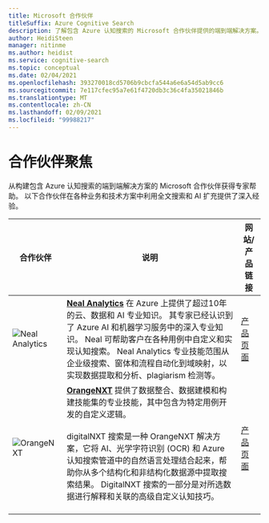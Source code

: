 ```yaml
---
title: Microsoft 合作伙伴
titleSuffix: Azure Cognitive Search
description: 了解包含 Azure 认知搜索的 Microsoft 合作伙伴提供的端到端解决方案。
author: HeidiSteen
manager: nitinme
ms.author: heidist
ms.service: cognitive-search
ms.topic: conceptual
ms.date: 02/04/2021
ms.openlocfilehash: 393270018cd5706b9cbcfa544a6e6a54d5ab9cc6
ms.sourcegitcommit: 7e117cfec95a7e61f4720db3c36c4fa35021846b
ms.translationtype: MT
ms.contentlocale: zh-CN
ms.lasthandoff: 02/09/2021
ms.locfileid: "99988217"
---
```

# <a name="partner-spotlight"></a>合作伙伴聚焦

从构建包含 Azure 认知搜索的端到端解决方案的 Microsoft 合作伙伴获得专家帮助。 以下合作伙伴在各种业务和技术方案中利用全文搜索和 AI 扩充提供了深入经验。

| 合作伙伴 | 说明 | 网站/产品链接 |
|---------|-------------|----------------------|
| ![Neal Analytics](media/resource-partners/neal-analytics-logo.png "Neal Analytics 公司徽标") | [**Neal Analytics**](https://nealanalytics.com/) 在 Azure 上提供了超过10年的云、数据和 AI 专业知识。 其专家已经认识到了 Azure AI 和机器学习服务中的深入专业知识。 Neal 可帮助客户在各种用例中自定义和实现认知搜索。 Neal Analytics 专业技能范围从企业级搜索、窗体和流程自动化到域映射，以实现数据提取和分析、plagiarism 检测等。 | [产品页面](https://go.nealanalytics.com/cognitive-search)|
| ![OrangeNXT](media/resource-partners/orangenxt-beldmerk-boven-160px.png "OrangeNXT 公司徽标") | [**OrangeNXT**](https://orangenxt.com/) 提供了数据整合、数据建模和构建技能集的专业技能，其中包含为特定用例开发的自定义逻辑。<br/><br/>digitalNXT 搜索是一种 OrangeNXT 解决方案，它将 AI、光学字符识别 (OCR) 和 Azure 认知搜索管道中的自然语言处理结合起来，帮助你从多个结构化和非结构化数据源中提取搜索结果。 DigitalNXT 搜索的一部分是对所选数据进行解释和关联的高级自定义认知技巧。<br/><br/>| [产品页面](https://orangenxt.com/solutions/digitalnxt/digitalnxt-search/)|